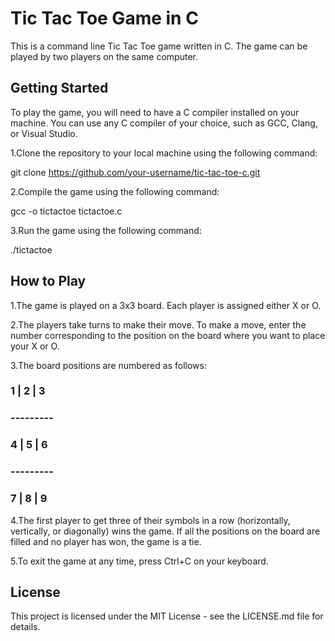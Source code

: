 
# Tic Tac Toe Game in C
This is a command line Tic Tac Toe game written in C. The game can be played by two players on the same computer.

## Getting Started
To play the game, you will need to have a C compiler installed on your machine. You can use any C compiler of your choice, such as GCC, Clang, or Visual Studio.

1.Clone the repository to your local machine using the following command:

git clone https://github.com/your-username/tic-tac-toe-c.git

2.Compile the game using the following command:

 gcc -o tictactoe tictactoe.c

3.Run the game using the following command:

 ./tictactoe


## How to Play
1.The game is played on a 3x3 board. Each player is assigned either X or O.

2.The players take turns to make their move. To make a move, enter the number corresponding to the position on the board where you want to place your X or O.

3.The board positions are numbered as follows:

### 1 | 2 | 3
### ---------
### 4 | 5 | 6
### ---------
### 7 | 8 | 9

4.The first player to get three of their symbols in a row (horizontally, vertically, or diagonally) wins the game. If all the positions on the board are filled and no player has won, the game is a tie.

5.To exit the game at any time, press Ctrl+C on your keyboard.

## License
This project is licensed under the MIT License - see the LICENSE.md file for details.



